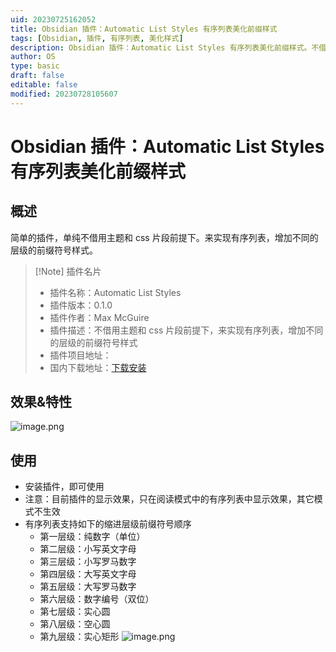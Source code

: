 ```yaml
---
uid: 20230725162052
title: Obsidian 插件：Automatic List Styles 有序列表美化前缀样式
tags: [Obsidian, 插件, 有序列表, 美化样式]
description: Obsidian 插件：Automatic List Styles 有序列表美化前缀样式。不借用主题和 css 片段前提下。来实现有序列表，增加不同的层级的前缀符号样式。
author: OS
type: basic
draft: false
editable: false
modified: 20230728105607
---
```


# Obsidian 插件：Automatic List Styles 有序列表美化前缀样式

## 概述

简单的插件，单纯不借用主题和 css 片段前提下。来实现有序列表，增加不同的层级的前缀符号样式。

> [!Note] 插件名片
> - 插件名称：Automatic List Styles
> - 插件版本：0.1.0
> - 插件作者：Max McGuire
> - 插件描述：不借用主题和 css 片段前提下，来实现有序列表，增加不同的层级的前缀符号样式
> - 插件项目地址：[]()
> - 国内下载地址：[下载安装](https://pkmer.cn/products/plugin/pluginMarket/?automatic-list-styles)

## 效果&特性

![image.png](https://cdn.pkmer.cn/images/20230725162100.png!pkmer)

## 使用

- 安装插件，即可使用
- 注意：目前插件的显示效果，只在阅读模式中的有序列表中显示效果，其它模式不生效
- 有序列表支持如下的缩进层级前缀符号顺序
	- 第一层级：纯数字（单位）
	- 第二层级：小写英文字母
	- 第三层级：小写罗马数字
	- 第四层级：大写英文字母
	- 第五层级：大写罗马数字
	- 第六层级：数字编号（双位）
	- 第七层级：实心圆
	- 第八层级：空心圆
	- 第九层级：实心矩形
![image.png](https://cdn.pkmer.cn/images/20230725162926.png!pkmer)

